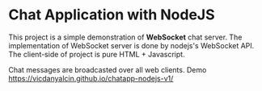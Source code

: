 # Chat Application with NodeJS

This project is a simple demonstration of **WebSocket** chat server. The implementation of WebSocket server is done by nodejs's WebSocket API. The client-side of project is pure HTML + Javascript.

Chat messages are broadcasted over all web clients.
 Demo
 https://vicdanyalcin.github.io/chatapp-nodejs-v1/
